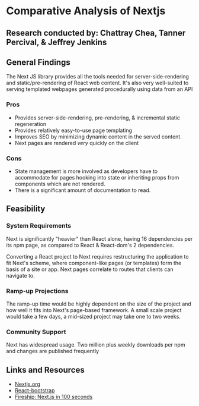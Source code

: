 # Comparative Analysis of Nextjs

## Research conducted by: Chattray Chea, Tanner Percival, & Jeffrey Jenkins

## General Findings

The Next JS library provides all the tools needed for server-side-rendering and static/pre-rendering of React web content. It's also very well-suited to serving templated webpages generated procedurally using data from an API

### Pros

* Provides server-side-rendering, pre-rendering, & incremental static regeneration
* Provides relatively easy-to-use page templating
* Improves SEO by minimizing dynamic content in the served content.
* Next pages are rendered *very* quickly on the client

### Cons

* State management is more involved as developers have to accommodate for pages hooking into state or inheriting props from components which are not rendered.
* There is a significant amount of documentation to read.

## Feasibility

### System Requirements

Next is significantly "heavier" than React alone, having 16 dependencies per its npm page, as compared to React & React-dom's 2 dependencies.

Converting a React project to Next requires restructuring the application to fit Next's scheme, where component-like pages (or templates) form the basis of a site or app. Next pages correlate to routes that clients can navigate to.

### Ramp-up Projections

The ramp-up time would be highly dependent on the size of the project and how well it fits into Next's page-based framework. A small scale project would take a few days, a mid-sized project may take one to two weeks.

### Community Support

Next has widespread usage. Two million plus weekly downloads per npm and changes are published frequently

## Links and Resources

* [Nextjs.org](https://nextjs.org/)
* [React-bootstrap](https://react-bootstrap.github.io/)
* [Fireship: Next.js in 100 seconds](https://www.youtube.com/watch?v=Sklc_fQBmcs&ab_channel=Fireship)
